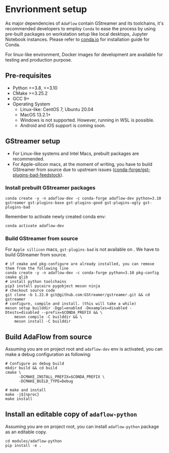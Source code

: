 # Envrionment setup

As major dependencies of `AdaFlow` contain GStreamer and its toolchains, it's recommended developers to employ `Conda` to ease the process by using pre-built packages on workstation setup like local desktops, Jupyter Notebook instances. Please refer to [conda.io](https://docs.conda.io/projects/conda/en/latest/user-guide/install/index.html) for installation guide for Conda.

For linux-like environment, Docker images for development are available for testing and production purpose.

## Pre-requisites

* Python >=3.8, <=3.10
* CMake >=3.25.2
* GCC 9+
* Operating System
   * Linux-like: CentOS 7, Ubuntu 20.04
   * MacOS 13.2.1+
   * Windows is not supported. However, running in WSL is possible. 
   * Android and iOS support is coming soon.

## GStreamer setup

* For Linux-like systems and Intel Macs, prebuilt packages are recommended.
* For Apple-silicon macs, at the moment of writing, you have to build GStreamer from source due to upstream issues ([conda-forge/gst-plugins-bad-feedstock](https://github.com/conda-forge/gst-plugins-bad-feedstock/issues/9)). 

### Install prebuilt GStreamer packages

```shell
conda create -y -n adaflow-dev -c conda-forge adaflow-dev python=3.10 gstreamer gst-plugins-base gst-plugins-good gst-plugins-ugly gst-plugins-bad
```


Remember to activate newly created conda env:

```shell
conda activate adaflow-dev
```

### Build GStreamer from source

For `Apple sillicon` macs, `gst-plugins-bad` is not available on .  We have to build GStreamer from source.

```shell
# if cmake and pkg-configure are already installed, you can remove them from the following line
conda create -y -n adaflow-dev -c conda-forge python=3.10 pkg-config cmake glib
# install python toolchains
pip3 install pycairo pygobject meson ninja
# checkout source code
git clone -b 1.22.0 git@github.com:GStreamer/gstreamer.git && cd gstreamer
# configure, compile and install. (this will take a while)
meson setup builddir -Dgpl=enabled -Dexamples=disabled -Dtests=disabled --prefix=$CONDA_PREFIX && \
    meson compile -C builddir && \
    meson install -C builddir
```

## Build AdaFlow from source

Assuming you are on project root and `adaflow-dev` env is activated, you can make a debug configuration as following: 

```shell
# Configure as debug build
mkdir build && cd build
cmake \
      -DCMAKE_INSTALL_PREFIX=$CONDA_PREFIX \
      -DCMAKE_BUILD_TYPE=Debug

# make and install
make -j${nproc}
make install
```

## Install an editable copy of `adaflow-python`

Assuming you are on project root, you can install `adaflow-python` package as an editable copy.

```shell
cd modules/adaflow-python
pip install -e .
```